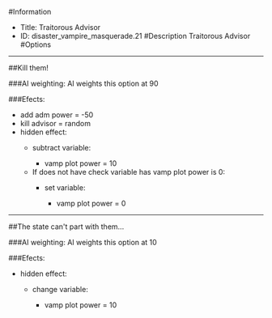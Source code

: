 #Information
 - Title: Traitorous Advisor
 - ID: disaster_vampire_masquerade.21
#Description
Traitorous Advisor
#Options

___
##Kill them!

###AI weighting:
AI weights this option at 90


###Efects:<ul><li>add adm power = -50</li><li>kill advisor = random</li><li>hidden effect:</li><ul><li>subtract variable:</li><ul><li>vamp plot power = 10</li></ul><li>If does not have check variable has vamp plot power is 0:</li><ul><li>set variable:</li><ul><li>vamp plot power = 0</li></ul></ul></ul></ul>

___
##The state can't part with them...

###AI weighting:
AI weights this option at 10


###Efects:<ul><li>hidden effect:</li><ul><li>change variable:</li><ul><li>vamp plot power = 10</li></ul></ul></ul>
